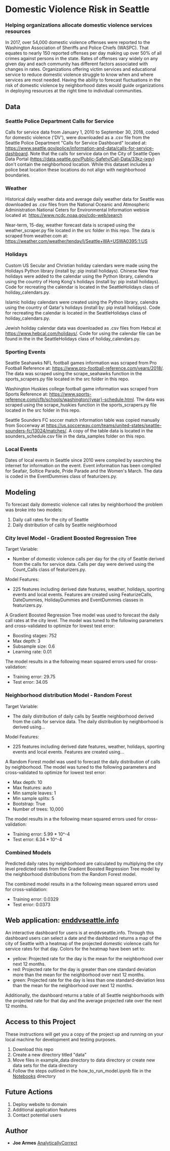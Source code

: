 # Domestic Violence Risk in Seattle
### Helping organizations allocate domestic violence services resources

In 2017, over 54,000 domestic violence offenses were reported to the Washington Association of Sheriffs and Police Chiefs (WASPC).  That equates to nearly 150 reported offenses per day making up over 50% of all crimes against persons in the state.  Rates of offenses vary widely on any given day and each community has different factors associated with changes in rates. Organizations offering victim services and educational service to reduce domestic violence struggle to know when and where services are most needed. Having the ability to forecast fluctuations in the risk of domestic violence by neighborhood dates would guide organizations in  deploying resources at the right time to individual communities. 

## Data

### Seattle Police Department Calls for Service
Calls for service data from January 1, 2010 to September 30, 2018, coded for domestic violence ('DV'), were downloaded as a .csv file from the Seattle Police Department "Calls for Service Dashboard" located at:  https://www.seattle.gov/police/information-and-data/calls-for-service-dashboard.
Note that the calls for service data on the City of Seattle Open Data Portal (https://data.seattle.gov/Public-Safety/Call-Data/33kz-ixgy) don't contain the neighborhood location.  While this dataset includes a police beat location these locations do not align with neighborhood boundaries.

### Weather
Historical daily weather data and average daily weather data for Seattle was downloaded as .csv files from the National Oceanic and Atmospheric Administration National Ceters for Environmental Information webisie located at: https://www.ncdc.noaa.gov/cdo-web/search

Near-term, 15-day, weather forecast data is scraped using the weather_scraper.py file located in the src folder in this repo.  The data is scraped from weather.com at: https://weather.com/weather/tenday/l/Seattle+WA+USWA0395:1:US

### Holidays
Custom US Secular and Christian holiday calendars were made using the Holidays Python library (install by: pip install holidays). Chinese New Year holidays were added to the calendar using the Python library, calendra  using the country of Hong Kong's holidays (install by: pip install holidays). Code for recreating the calendar is located in the SeattleHolidays class of holiday_calendars.py.

Islamic holiday calendars were created using the Python library, calendra  using the country of Qatar's holidays (install by: pip install holidays).  Code for recreating the calendar is located in the SeattleHolidays class of holiday_calendars.py.

Jewish holiday calendar data was downloaded as .csv files from Hebcal at https://www.hebcal.com/holidays/. Code for using the calendar file can be found in the in the SeattleHolidays class of holiday_calendars.py.

### Sporting Events
Seattle Seahawks NFL football games information was scraped from Pro Football Reference at: https://www.pro-football-reference.com/years/2018/.  The data was scraped using the scrape_seahawks function in the sports_scrapers.py file located in the src folder in this repo.

Washington Huskies college football game information was scraped from Sports Reference at: https://www.sports-reference.com/cfb/schools/washington/{year}-schedule.html. The data was scraped using the scrape_huskies function in the sports_scrapers.py file located in the src folder in this repo.

Seattle Sounders FC soccer match information table was copied manually from Soccerway at https://us.soccerway.com/teams/united-states/seattle-sounders-fc/13024/matches/.  A copy of the table data is located in the sounders_schedule.csv file in the data_samples folder on this repo.

### Local Events
Dates of local events in Seattle since 2010 were compiled by searching the internet for information on the event.  Event information has been compiled for Seafair, Soltice Parade, Pride Parade and the Women's March.  The data is coded in the EventDummies class of featurizers.py.

## Modeling
To forecast daily domestic violence call rates by neighborhood the problem was broke into two models:

1. Daily call rates for the city of Seattle
2. Daily distribution of calls by Seattle neighborhood

### City level Model - Gradient Boosted Regression Tree

Target Variable:

* Number of domestic violence calls per day for the city of Seattle derived from the calls for service data.  Calls per day were derived  using the Count_Calls class of featurizers.py.

Model Features:

* 225 features including derived date features, weather, holidays, sporting events and      local events.  Features are created using FeaturizeCalls, DateDummies, HolidayDummies and  EventDummies classes in featurizers.py.

A Gradient Boosted Regression Tree model was used to forecast the daily call rates at the city level.  The model was tuned to the following parameters and cross-validated to optimize for lowest test error:

* Boosting stages: 752
* Max depth: 3
* Subsample size: 0.6
* Learning rate: 0.01

The model results in a the following mean squared errors used for cross-validation:
* Training error: 29.75
* Test error: 34.05

### Neighborhood distribution Model - Random Forest

Target Variable:
* The daily distribution of daily calls by Seattle neighborhood derived from the calls for service data.  The daily distribution by neighborhood is derived using...

Model Features:
* 225 features including derived date features, weather, holidays, sporting events and      local events.  Features are created using...

A Random Forest model was used to forecast the daily distribution of calls by neighborhood.  The model was tuned to the following parameters and cross-validated to optimize for lowest test error:

* Max depth: 10
* Max features: auto
* Min sample leaves: 1
* Min sample splits: 5
* Bootstrap: True
* Number of trees: 10,000

The model results in a the following mean squared errors used for cross-validation:

* Training error: 5.99 * 10^-4
* Test error: 6.34 * 10^-4

### Combined Models

Predicted daily rates by neighborhood are calculated by multiplying the city level predicted rates from the Gradient Boosted Regression Tree model by the neighborhood distributions from the Random Forest model.

The combined model results in a the following mean squared errors used for cross-validation:

* Training error: 0.0329
* Test error: 0.0373

## Web application: [enddvseattle.info](https://github.com/analyticallycorrect/seattle_domestic_violence/tree/master/Notebooks)
An interactive dashboard for users is at enddvseattle.info. Through this dashboard users can select a date and the dashboard returns a map of the city of Seattle with a heatmap of the projected domestic violence calls for service rates for that day. Colors for the heatmap have been set to:

* yellow:  Projected rate for the day is the mean for the neighborhood over next 12 months.
* red: Projected rate for the day is greater than one standard deviation more than the       mean for the neighborhood over next 12 months.
* green: Projected rate for the day is less than one standard-deviation less than the mean   for the neighborhood over next 12 months.

Additionally, the dashboard returns a table of all Seattle neighborhoods with the projected rate for that day and the average projected rate over the next 12 months.

## Access to this Project
These instructions will get you a copy of the project up and running on your local machine for development and testing purposes.

1. Download this repo
2. Create a new directory titled "data"
3. Move files in example_data directory to data directory or create new data sets for the data directory
4. Follow the steps outlined in the how_to_run_model.ipynb file in the [Notebooks](https://github.com/analyticallycorrect/seattle_domestic_violence/tree/master/Notebooks) directory


## Future Actions
1. Deploy website to domain
2. Additional application features
3. Contact potential users

## Author

* **Joe Armes**  [AnalyticallyCorrect](https://github.com/analyticallycorrect)

